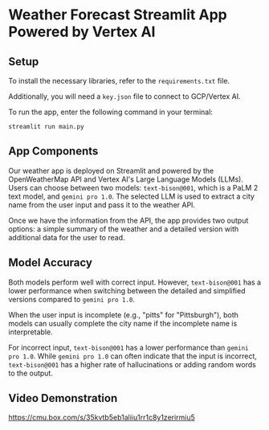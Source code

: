 # Weather Forecast Streamlit App Powered by Vertex AI

## Setup

To install the necessary libraries, refer to the `requirements.txt` file.

Additionally, you will need a `key.json` file to connect to GCP/Vertex AI.

To run the app, enter the following command in your terminal:

 ```streamlit run main.py``` 


## App Components

Our weather app is deployed on Streamlit and powered by the OpenWeatherMap API and Vertex AI's Large Language Models (LLMs). Users can choose between two models: `text-bison@001`, which is a PaLM 2 text model, and `gemini pro 1.0`. The selected LLM is used to extract a city name from the user input and pass it to the weather API.

Once we have the information from the API, the app provides two output options: a simple summary of the weather and a detailed version with additional data for the user to read.

## Model Accuracy

Both models perform well with correct input. However, `text-bison@001` has a lower performance when switching between the detailed and simplified versions compared to `gemini pro 1.0`.

When the user input is incomplete (e.g., "pitts" for "Pittsburgh"), both models can usually complete the city name if the incomplete name is interpretable.

For incorrect input, `text-bison@001` has a lower performance than `gemini pro 1.0`. While `gemini pro 1.0` can often indicate that the input is incorrect, `text-bison@001` has a higher rate of hallucinations or adding random words to the output.

## Video Demonstration

https://cmu.box.com/s/35kvtb5eb1aliiu1rr1c8y1zerirmiu5
